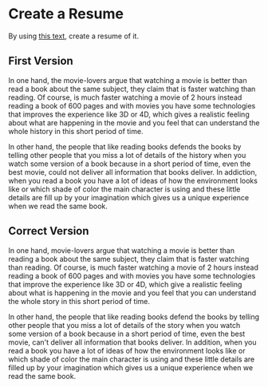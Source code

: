 # Create a Resume

By using [this text](https://engoo.com.br/app/lessons/read-or-watch/h7Ni8jl_EeefqWM0ICYixg), create a resume of it.

## First Version

In one hand, the movie-lovers argue that watching a movie is better than read a book about the same subject, they claim that is faster watching than reading. Of course, is much faster watching a movie of 2 hours instead reading a book of 600 pages and with movies you have some technologies that improves the experience like 3D or 4D, which gives a realistic feeling about what are happening in the movie and you feel that can understand the whole history in this short period of time.

In other hand, the people that like reading books defends the books by telling other people that you miss a lot of details of the history when you watch some
version of a book because in a short period of time, even the best movie, could not deliver all information that books deliver. In addiction, when you read a book
you have a lot of ideas of how the environment looks like or which shade of color the main character is using and these little details are fill up by your imagination which gives us a unique experience when we read the same book.

## Correct Version

In one hand, movie-lovers argue that watching a movie is better than reading a book about the same subject, they claim that is faster watching than reading. Of course, is much faster watching a movie of 2 hours instead reading a book of 600 pages and with movies you have some technologies that improve the experience like 3D or 4D, which give a realistic feeling about what is happening in the movie and you feel that you can understand the whole story in this short period of time.

In other hand, the people that like reading books defend the books by telling other people that you miss a lot of details of the story when you watch some version of a book because in a short period of time, even the best movie, can't deliver all information that books deliver. In addition, when you read a book
you have a lot of ideas of how the environment looks like or which shade of color the main character is using and these little details are filled up by your imagination which gives us a unique experience when we read the same book.
